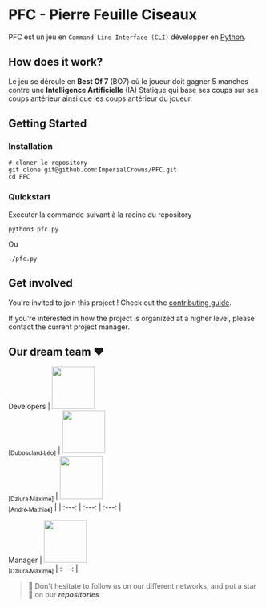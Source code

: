 # PFC - Pierre Feuille Ciseaux

PFC est un jeu en ``Command Line Interface (CLI)`` développer en [Python](https://www.python.org).

## How does it work?

Le jeu se déroule en **Best Of 7** (BO7) où le joueur doit gagner 5 manches contre une **Intelligence Artificielle** (IA) Statique qui base ses coups sur ses coups antérieur ainsi que les coups antérieur du joueur.

## Getting Started

### Installation

```
# cloner le repository
git clone git@github.com:ImperialCrowns/PFC.git
cd PFC
```

### Quickstart

Executer la commande suivant à la racine du repository
```
python3 pfc.py
```
Ou
```
./pfc.py
```

## Get involved

You're invited to join this project ! Check out the [contributing guide](./CONTRIBUTING.md).

If you're interested in how the project is organized at a higher level, please contact the current project manager.

## Our dream team :heart:

Developers
| [<img src="https://github.com/ZerLock.png?size=85" width=85><br><sub>[Dubosclard Léo]</sub>](https://github.com/ZerLock) | [<img src="https://github.com/ImperialCrowns.png?size=85" width=85><br><sub>[Dziura Maxime]</sub>](https://github.com/ImperialCrowns) | [<img src="https://github.com/MathiDEV.png?size=85" width=85><br><sub>[André Mathias]</sub>](https://github.com/MathiDEV) |
| :---: | :---: | :---: |

Manager
| [<img src="https://github.com/ImperialCrowns.png?size=85" width=85><br><sub>[Dziura Maxime]</sub>](https://github.com/ImperialCrowns)
| :---: |


> :rocket: Don't hesitate to follow us on our different networks, and put a star 🌟 on our ***repositories***
